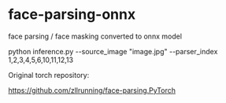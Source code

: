 # face-parsing-onnx
face parsing / face masking converted to onnx model

python inference.py --source_image "image.jpg" --parser_index 1,2,3,4,5,6,10,11,12,13


Original torch repository:

https://github.com/zllrunning/face-parsing.PyTorch


